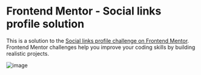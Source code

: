 # Frontend Mentor - Social links profile solution

This is a solution to the [Social links profile challenge on Frontend Mentor](https://www.frontendmentor.io/challenges/social-links-profile-UG32l9m6dQ). Frontend Mentor challenges help you improve your coding skills by building realistic projects.

![image](https://github.com/jolexDev/front-end.mentor.social/assets/166857916/ce96da12-bc8a-46b0-93bd-38a891541234)


